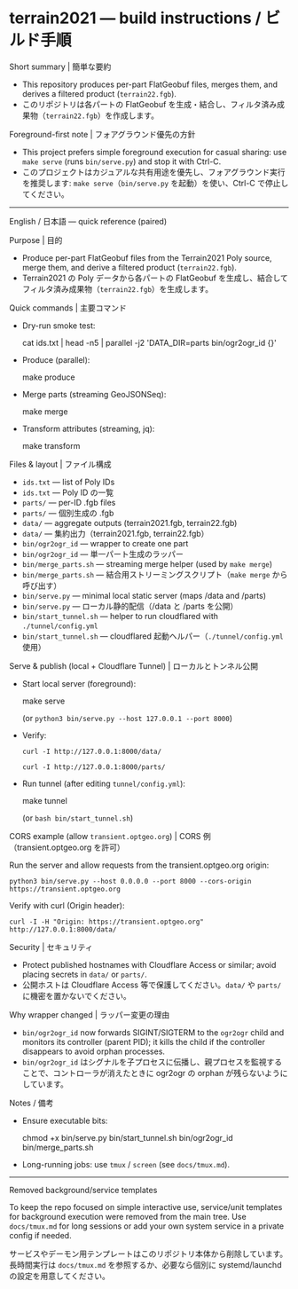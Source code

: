 # terrain2021 — build instructions / ビルド手順

Short summary | 簡単な要約

- This repository produces per-part FlatGeobuf files, merges them, and derives a filtered product (`terrain22.fgb`).
- このリポジトリは各パートの FlatGeobuf を生成・結合し、フィルタ済み成果物（`terrain22.fgb`）を作成します。

Foreground-first note | フォアグラウンド優先の方針

- This project prefers simple foreground execution for casual sharing: use `make serve` (runs `bin/serve.py`) and stop it with Ctrl-C.
- このプロジェクトはカジュアルな共有用途を優先し、フォアグラウンド実行を推奨します: `make serve`（`bin/serve.py` を起動）を使い、Ctrl-C で停止してください。

----

English / 日本語 — quick reference (paired)

Purpose | 目的

- Produce per-part FlatGeobuf files from the Terrain2021 Poly source, merge them, and derive a filtered product (`terrain22.fgb`).
- Terrain2021 の Poly データから各パートの FlatGeobuf を生成し、結合してフィルタ済み成果物（`terrain22.fgb`）を生成します。

Quick commands | 主要コマンド

- Dry-run smoke test:

  cat ids.txt | head -n5 | parallel -j2 'DATA_DIR=parts bin/ogr2ogr_id {}'

- Produce (parallel):

  make produce

- Merge parts (streaming GeoJSONSeq):

  make merge

- Transform attributes (streaming, jq):

  make transform

Files & layout | ファイル構成

- `ids.txt` — list of Poly IDs  
- `ids.txt` — Poly ID の一覧
- `parts/` — per-ID .fgb files  
- `parts/` — 個別生成の .fgb
- `data/` — aggregate outputs (terrain2021.fgb, terrain22.fgb)  
- `data/` — 集約出力（terrain2021.fgb, terrain22.fgb）
- `bin/ogr2ogr_id` — wrapper to create one part  
- `bin/ogr2ogr_id` — 単一パート生成のラッパー
- `bin/merge_parts.sh` — streaming merge helper (used by `make merge`)  
- `bin/merge_parts.sh` — 結合用ストリーミングスクリプト（`make merge` から呼び出す）
- `bin/serve.py` — minimal local static server (maps /data and /parts)  
- `bin/serve.py` — ローカル静的配信（/data と /parts を公開）
- `bin/start_tunnel.sh` — helper to run cloudflared with `./tunnel/config.yml`  
- `bin/start_tunnel.sh` — cloudflared 起動ヘルパー（`./tunnel/config.yml` 使用）

Serve & publish (local + Cloudflare Tunnel) | ローカルとトンネル公開

- Start local server (foreground):

  make serve

  (or `python3 bin/serve.py --host 127.0.0.1 --port 8000`)

- Verify:

  `curl -I http://127.0.0.1:8000/data/`

  `curl -I http://127.0.0.1:8000/parts/`

- Run tunnel (after editing `tunnel/config.yml`):

  make tunnel

  (or `bash bin/start_tunnel.sh`)

CORS example (allow `transient.optgeo.org`) | CORS 例（transient.optgeo.org を許可）

Run the server and allow requests from the transient.optgeo.org origin:

`python3 bin/serve.py --host 0.0.0.0 --port 8000 --cors-origin https://transient.optgeo.org`

Verify with curl (Origin header):

`curl -I -H "Origin: https://transient.optgeo.org" http://127.0.0.1:8000/data/`


Security | セキュリティ

- Protect published hostnames with Cloudflare Access or similar; avoid placing secrets in `data/` or `parts/`.
- 公開ホストは Cloudflare Access 等で保護してください。`data/` や `parts/` に機密を置かないでください。

Why wrapper changed | ラッパー変更の理由

- `bin/ogr2ogr_id` now forwards SIGINT/SIGTERM to the `ogr2ogr` child and monitors its controller (parent PID); it kills the child if the controller disappears to avoid orphan processes.
- `bin/ogr2ogr_id` はシグナルを子プロセスに伝播し、親プロセスを監視することで、コントローラが消えたときに ogr2ogr の orphan が残らないようにしています。

Notes / 備考

- Ensure executable bits:

  chmod +x bin/serve.py bin/start_tunnel.sh bin/ogr2ogr_id bin/merge_parts.sh

- Long-running jobs: use `tmux` / `screen` (see `docs/tmux.md`).

----

Removed background/service templates

To keep the repo focused on simple interactive use, service/unit templates for background execution were removed from the main tree. Use `docs/tmux.md` for long sessions or add your own system service in a private config if needed.

サービスやデーモン用テンプレートはこのリポジトリ本体から削除しています。長時間実行は `docs/tmux.md` を参照するか、必要なら個別に systemd/launchd の設定を用意してください。


